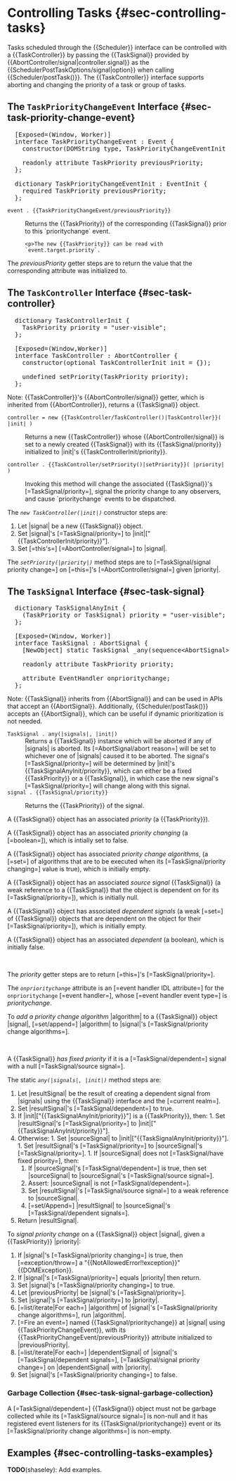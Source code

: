 Controlling Tasks {#sec-controlling-tasks}
=====================

Tasks scheduled through the {{Scheduler}} interface can be controlled with a
{{TaskController}} by passing the {{TaskSignal}} provided by
{{AbortController/signal|controller.signal}} as the
{{SchedulerPostTaskOptions/signal|option}} when calling {{Scheduler/postTask()}}.
The {{TaskController}} interface supports aborting and changing the priority of
a task or group of tasks.

The `TaskPriorityChangeEvent` Interface {#sec-task-priority-change-event}
---------------------

<pre class='idl'>
  [Exposed=(Window, Worker)]
  interface TaskPriorityChangeEvent : Event {
    constructor(DOMString type, TaskPriorityChangeEventInit priorityChangeEventInitDict);

    readonly attribute TaskPriority previousPriority;
  };

  dictionary TaskPriorityChangeEventInit : EventInit {
    required TaskPriority previousPriority;
  };
</pre>

<dl class="domintro non-normative">
  <dt><code>event . {{TaskPriorityChangeEvent/previousPriority}}</code></dt>
  <dd>
    <p>Returns the {{TaskPriority}} of the corresponding {{TaskSignal}} prior to
    this `prioritychange` event.

    <p>The new {{TaskPriority}} can be read with `event.target.priority`.
  </dd>
</dl>

The <dfn attribute for=TaskPriorityChangeEvent>previousPriority</dfn> getter
steps are to return the value that the corresponding attribute was initialized
to.

The `TaskController` Interface {#sec-task-controller}
---------------------

<pre class='idl'>
  dictionary TaskControllerInit {
    TaskPriority priority = "user-visible";
  };

  [Exposed=(Window,Worker)]
  interface TaskController : AbortController {
    constructor(optional TaskControllerInit init = {});

    undefined setPriority(TaskPriority priority);
  };
</pre>

Note: {{TaskController}}'s {{AbortController/signal}} getter, which is
inherited from {{AbortController}}, returns a {{TaskSignal}} object.

<dl class="domintro non-normative">
  <dt><code>controller = new {{TaskController/TaskController()|TaskController}}( |init| )</code>
  <dd>
    <p> Returns a new {{TaskController}} whose {{AbortController/signal}} is
    set to a newly created {{TaskSignal}} with its {{TaskSignal/priority}}
    initialized to |init|'s {{TaskControllerInit/priority}}.
  </dd>

  <dt><code>controller . {{TaskController/setPriority()|setPriority}}( |priority| )</code>
  <dd>
    <p>Invoking this method will change the associated {{TaskSignal}}'s
    [=TaskSignal/priority=], signal the priority change to any observers, and
    cause `prioritychange` events to be dispatched.
  </dd>
</dl>

<div algorithm>
  The <dfn constructor for="TaskController" lt="TaskController()"><code>new TaskController(|init|)</code></dfn>
  constructor steps are:

  1. Let |signal| be a new {{TaskSignal}} object.
  1. Set |signal|'s [=TaskSignal/priority=] to |init|["{{TaskControllerInit/priority}}"].
  1. Set [=this's=] [=AbortController/signal=] to |signal|.
</div>

The <dfn method for=TaskController><code>setPriority(|priority|)</code></dfn>
method steps are to [=TaskSignal/signal priority change=] on [=this=]'s
[=AbortController/signal=] given |priority|.

The `TaskSignal` Interface {#sec-task-signal}
---------------------

<pre class='idl'>
  dictionary TaskSignalAnyInit {
    (TaskPriority or TaskSignal) priority = "user-visible";
  };

  [Exposed=(Window, Worker)]
  interface TaskSignal : AbortSignal {
    [NewObject] static TaskSignal _any(sequence&lt;AbortSignal> signals, optional TaskSignalAnyInit init = {});

    readonly attribute TaskPriority priority;

    attribute EventHandler onprioritychange;
  };
</pre>

Note: {{TaskSignal}} inherits from {{AbortSignal}} and can be used in APIs that
accept an {{AbortSignal}}. Additionally, {{Scheduler/postTask()}} accepts an
{{AbortSignal}}, which can be useful if dynamic prioritization is not needed.

<dl class="domintro non-normative">
  <dt><code>TaskSignal . <a method for=TaskSignal lt="any(signals, init)">any</a>(|signals|, |init|)</code>
  <dd>Returns a {{TaskSignal}} instance which will be aborted if any of |signals| is aborted. Its
  [=AbortSignal/abort reason=] will be set to whichever one of |signals| caused it to be aborted.
  The signal's [=TaskSignal/priority=] will be determined by |init|'s {{TaskSignalAnyInit/priority}},
  which can either be a fixed {{TaskPriority}} or a {{TaskSignal}}, in which case the new signal's
  [=TaskSignal/priority=] will change along with this signal.

  <dt><code>signal . {{TaskSignal/priority}}</code>
  <dd><p>Returns the {{TaskPriority}} of the signal.
</dl>

A {{TaskSignal}} object has an associated <dfn for=TaskSignal>priority</dfn> (a {{TaskPriority}}).

A {{TaskSignal}} object has an associated <dfn for=TaskSignal>priority changing</dfn> (a
[=boolean=]), which is intially set to false.

A {{TaskSignal}} object has associated <dfn for=TaskSignal>priority change algorithms</dfn>,
(a [=set=] of algorithms that are to be executed when its [=TaskSignal/priority changing=] value
is true), which is initially empty.

A {{TaskSignal}} object has an associated <dfn for=TaskSignal>source signal</dfn> {{TaskSignal}} (a
weak reference to a {{TaskSignal}} that the object is dependent on for its [=TaskSignal/priority=]),
which is initially null.

A {{TaskSignal}} object has associated <dfn for=TaskSignal>dependent signals</dfn> (a weak [=set=]
of {{TaskSignal}} objects that are dependent on the object for their [=TaskSignal/priority=]), which
is initially empty.

A {{TaskSignal}} object has an associated <dfn for=TaskSignal>dependent</dfn> (a
boolean), which is initially false.

<br>

The <dfn attribute for="TaskSignal">priority</dfn> getter steps are to return
[=this=]'s [=TaskSignal/priority=].

The <dfn attribute for=TaskSignal><code>onprioritychange</code></dfn> attribute
is an [=event handler IDL attribute=] for the `onprioritychange`
[=event handler=], whose [=event handler event type=] is
<dfn event for=TaskSignal>prioritychange</dfn>.

To <dfn for="TaskSignal">add a priority change algorithm</dfn> |algorithm| to a
{{TaskSignal}} object |signal|, [=set/append=] |algorithm| to |signal|'s
[=TaskSignal/priority change algorithms=].

<br>

A {{TaskSignal}} <dfn for=TaskSignal lt="has fixed priority|have fixed priority">has fixed priority</dfn>
if it is a [=TaskSignal/dependent=] signal with a null [=TaskSignal/source signal=].

<div algorithm>
  The static <dfn method for=TaskSignal><code>any(|signals|, |init|)</code></dfn> method steps are:

  1. Let |resultSignal| be the result of <a for=AbortSignal>creating a dependent signal</a> from
     |signals| using the {{TaskSignal}} interface and the [=current realm=].
  1. Set |resultSignal|'s [=TaskSignal/dependent=] to true.
  1. If |init|["{{TaskSignalAnyInit/priority}}"] is a {{TaskPriority}}, then:
    1. Set |resultSignal|'s [=TaskSignal/priority=] to |init|["{{TaskSignalAnyInit/priority}}"].
  1. Otherwise:
    1. Set |sourceSignal| to |init|["{{TaskSignalAnyInit/priority}}"].
    1. Set |resultSignal|'s [=TaskSignal/priority=] to |sourceSignal|'s [=TaskSignal/priority=].
    1. If |sourceSignal| does not [=TaskSignal/have fixed priority=], then:
      1. If |sourceSignal|'s [=TaskSignal/dependent=] is true, then set |sourceSignal| to
         |sourceSignal|'s [=TaskSignal/source signal=].
      1. Assert: |sourceSignal| is not [=TaskSignal/dependent=].
      1. Set |resultSignal|'s [=TaskSignal/source signal=] to a weak reference to |sourceSignal|.
      1. [=set/Append=] |resultSignal| to |sourceSignal|'s [=TaskSignal/dependent signals=].
  1. Return |resultSignal|.
</div>

<div algorithm>
  To <dfn for="TaskSignal">signal priority change</dfn> on a {{TaskSignal}}
  object |signal|, given a {{TaskPriority}} |priority|:

  1. If |signal|'s [=TaskSignal/priority changing=] is true, then [=exception/throw=]
     a "{{NotAllowedError!!exception}}" {{DOMException}}.
  1. If |signal|'s [=TaskSignal/priority=] equals |priority| then return.
  1. Set |signal|'s [=TaskSignal/priority changing=] to true.
  1. Let |previousPriority| be |signal|'s [=TaskSignal/priority=].
  1. Set |signal|'s [=TaskSignal/priority=] to |priority|.
  1. [=list/iterate|For each=] |algorithm| of |signal|'s
     [=TaskSignal/priority change algorithms=], run |algorithm|.
  1. [=Fire an event=] named {{TaskSignal/prioritychange}} at |signal| using
     {{TaskPriorityChangeEvent}}, with its {{TaskPriorityChangeEvent/previousPriority}}
     attribute initialized to |previousPriority|.
  1. [=list/iterate|For each=] |dependentSignal| of |signal|'s [=TaskSignal/dependent signals=],
     [=TaskSignal/signal priority change=] on |dependentSignal| with |priority|.
  1. Set |signal|'s [=TaskSignal/priority changing=] to false.
</div>

### Garbage Collection {#sec-task-signal-garbage-collection}

A [=TaskSignal/dependent=] {{TaskSignal}} object must not be garbage collected while its
[=TaskSignal/source signal=] is non-null and it has registered event listeners for its
{{TaskSignal/prioritychange}} event or its [=TaskSignal/priority change algorithms=] is non-empty.

Examples {#sec-controlling-tasks-examples}
---------------------

**TODO**(shaseley): Add examples.

